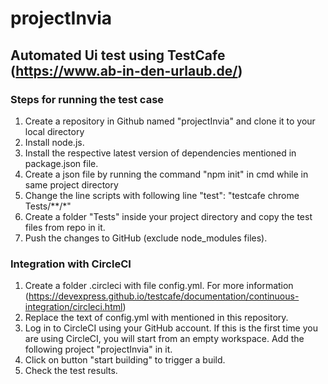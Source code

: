 # projectInvia
## Automated Ui test using TestCafe (https://www.ab-in-den-urlaub.de/)
 
### Steps for running the test case 
1. Create a repository in Github named "projectInvia" and clone it to your local directory
2. Install node.js.
3. Install the respective latest version of dependencies mentioned in package.json file.
4. Create a json file by running the command "npm init" in cmd while in same project directory
5. Change the line scripts with following line "test": "testcafe chrome Tests/**/*" 
6. Create a folder "Tests" inside your project directory and copy the test files from repo in it.
7. Push the changes to GitHub (exclude node_modules files).

### Integration with CircleCI
1. Create a folder .circleci with file config.yml. For more information (https://devexpress.github.io/testcafe/documentation/continuous-integration/circleci.html)
2. Replace the text of config.yml with mentioned in this repository.
3. Log in to CircleCI using your GitHub account. If this is the first time you are using CircleCI, you will start from an empty workspace. Add the following project "projectInvia" in it.
4. Click on button "start building" to trigger a build.
5. Check the test results.
